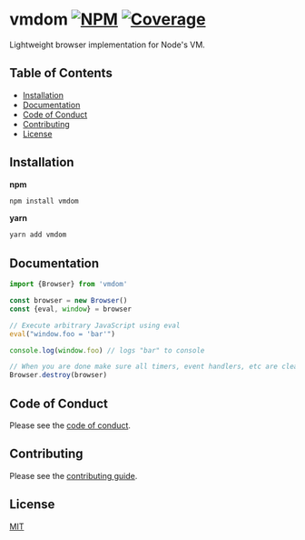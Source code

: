 # vmdom [![NPM][npm-img]][npm-url] [![Coverage][cov-img]][cov-url]

Lightweight browser implementation for Node's VM.

## Table of Contents

*   [Installation](#installation)
*   [Documentation](#documentation)
*   [Code of Conduct](#code-of-conduct)
*   [Contributing](#contributing)
*   [License](#license)

## Installation

**npm**

```bash
npm install vmdom
```

**yarn**

```bash
yarn add vmdom
```


## Documentation

```js
import {Browser} from 'vmdom'

const browser = new Browser()
const {eval, window} = browser

// Execute arbitrary JavaScript using eval
eval("window.foo = 'bar'")

console.log(window.foo) // logs "bar" to console

// When you are done make sure all timers, event handlers, etc are cleaned up
Browser.destroy(browser)
```

## Code of Conduct

Please see the [code of conduct](CODE_OF_CONDUCT.md).

## Contributing

Please see the [contributing guide](CONTRIBUTING.md).

## License

[MIT](LICENSE.md)

[cov-img]: https://img.shields.io/codecov/c/github/dogma-io/vmdom.svg "Code Coverage"
[cov-url]: https://codecov.io/gh/dogma-io/vmdom

[npm-img]: https://img.shields.io/npm/v/vmdom.svg "NPM Version"
[npm-url]: https://www.npmjs.com/package/vmdom
